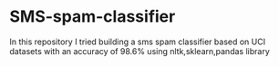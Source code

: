 # SMS-spam-classifier
In this repository I tried building a sms spam classifier based on UCI datasets with an accuracy of 98.6% using nltk,sklearn,pandas library 
